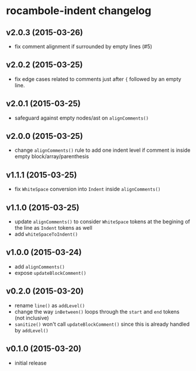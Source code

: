 # rocambole-indent changelog

## v2.0.3 (2015-03-26)

 - fix comment alignment if surrounded by empty lines (#5)

## v2.0.2 (2015-03-25)

 - fix edge cases related to comments just after `{` followed by an empty line.

## v2.0.1 (2015-03-25)

 - safeguard against empty nodes/ast on `alignComments()`

## v2.0.0 (2015-03-25)

 - change `alignComments()` rule to add one indent level if comment is inside
   empty block/array/parenthesis

## v1.1.1 (2015-03-25)

 - fix `WhiteSpace` conversion into `Indent` inside `alignComments()`

## v1.1.0 (2015-03-25)

 - update `alignComments()` to consider `WhiteSpace` tokens at the begining of
   the line as `Indent` tokens as well
 - add `whiteSpaceToIndent()`

## v1.0.0 (2015-03-24)

 - add `alignComments()`
 - expose `updateBlockComment()`

## v0.2.0 (2015-03-20)

 - rename `line()` as `addLevel()`
 - change the way `inBetween()` loops through the `start` and `end` tokens
   (not inclusive)
 - `sanitize()` won't call `updateBlockComment()` since this is already handled
   by `addLevel()`

## v0.1.0 (2015-03-20)

 - initial release

